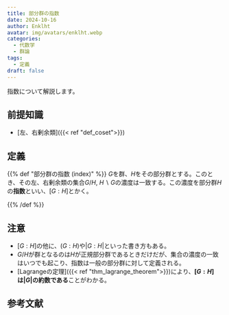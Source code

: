```yaml
---
title: 部分群の指数
date: 2024-10-16
author: Enklht
avatar: img/avatars/enklht.webp
categories:
  - 代数学
  - 群論
tags:
  - 定義
draft: false
---
```


指数について解説します。

<!--more-->

## 前提知識

- [左、右剰余類]({{< ref "def_coset">}})

## 定義

{{% def "部分群の指数 (index)" %}}
$G$を群、$H$をその部分群とする。このとき、その左、右剰余類の集合$G/H$, $H \backslash G$の濃度は一致する。この濃度を部分群$H$の**指数**といい、$[G:H]$とかく。

{{% /def %}}

## 注意

- $[G:H]$の他に、$(G:H)$や$|G:H|$といった書き方もある。
- $G/H$が群となるのは$H$が正規部分群であるときだけだが、集合の濃度の一致はいつでも起こり、指数は一般の部分群に対して定義される。
- [Lagrangeの定理]({{< ref "thm_lagrange_theorem">}})により、**$[G:H]$は$|G|$の約数である**ことがわかる。

## 参考文献
